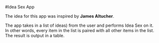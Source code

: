 #Idea Sex App

The idea for this app was inspired by **James Altucher**.

The app takes in a list of ideas) from the user and performs Idea Sex on it. In other words, every item in the list is paired with all other items in the list. The result is output in a table.
